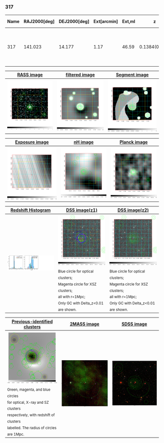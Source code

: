 <div STYLE="page-break-after: always;"></div>

### 317

|Name|RAJ2000[deg]|DEJ2000[deg] |Ext[arcmin]| Ext,ml | z | z_src| C|GC(XSZ,Delta_z<0.01)| GC(OPT,Delta_z<0.01)|GC| R_sig[arcmin] | R500[arcmin] | R500[Mpc]| CRsig[c/s] | CR500[c/s] |L500[1E44 erg/s]|F500[1E-12 erg/s/cm^2]| M500[1E14 Msun]|Tx[keV]|Cnt_sig|Beta|Rc[arcmin]|Comment|Alias|
|---|---|---|---|---|---|------|---|--------|---------|----------|---|---|---|---|---|---|---|---|---|---|---|---|---|---|
|317| 141.023| 14.177| 1.17| 46.59| 0.1384(0.005)| z1, z_xsz| B| F20, MCXC, PSZ2, Tar, XB| A, C, N, W| A, C, F20, MCXC, N, PSZ2, Tar, W, XB| 7.338| 7.818| 1.146| 0.350(0.041)| 0.354(0.041)| 3.503(0.168)| 6.861(0.330)| 4.90(0.11)| 5.96(0.09)| 131.4| 0.890(-0.108+0.078)| 3.131(-0.564+0.404)| -| k055|

|[RASS image](../image/317/317_img.pdf)|[filtered image](../image/317/317_fil.pdf)|[Segment image](../image/317/317_seg.pdf)|
|-------------------|--------------------|-------------------|
| <img src="../image/317/317_img.png" width="300">  | <img src="../image/317/317_fil.png" width="300">   | <img src="../image/317/317_seg.png" width="300">  |

|[Exposure image](../image/317/317_mex.pdf)| [nH image](../image/317/317_nh.pdf)| [Planck image](../image/317/317_p.pdf)|
|-------------------|--------------------|-------------------|
|<img src="../image/317/317_mex.png" width="300">   | <img src="../image/317/317_nh.png" width="300">    | <img src="../image/317/317_p.png" width="300"> |

|[Redshift Histogram](../image/317/317_zg.pdf) | [DSS image(z1)](../image/317/317_dss_z1.pdf)      |  [DSS image(z2)](../image/317/317_dss_z2.pdf)    |
|-------------------|--------------------|-------------------|
|<img src="../image/317/317_zg.png" width="300"> |<img src="../image/317/317_dss_z1.png" width="300"> <sub><br>Blue circle for optical clusters; <br>Magenta circle for XSZ clusters; <br>all with r=1Mpc; <br>Only GC with Delta_z<0.01 are shown. </sub>| <img src="../image/317/317_dss_z2.png" width="300"><sub><br>Blue circle for optical clusters; <br>Magenta circle for XSZ clusters; <br>all with r=1Mpc; <br>Only GC with Delta_z<0.01 are shown. </sub> |

|[Previous-identified clusters](../image/317/317_gc.pdf) | [2MASS image](../image/317/317_2mass.pdf)      |[SDSS image](../image/317/317_sdss.pdf)   |
|-------------------|-------------------|-------------------|
|<img src=../image/317/317_gc.png width="300"> <br><sub>Green, magenta, and blue circles <br>for optical, X-ray and SZ clusters <br>respectively, with redshift of clusters <br>labelled. The radius of circles <br>are 1Mpc.</sub>|<img src="../image/317/317_2mass.png" width="300">  | <img src="../image/317/317_sdss.png" width="300">  |




